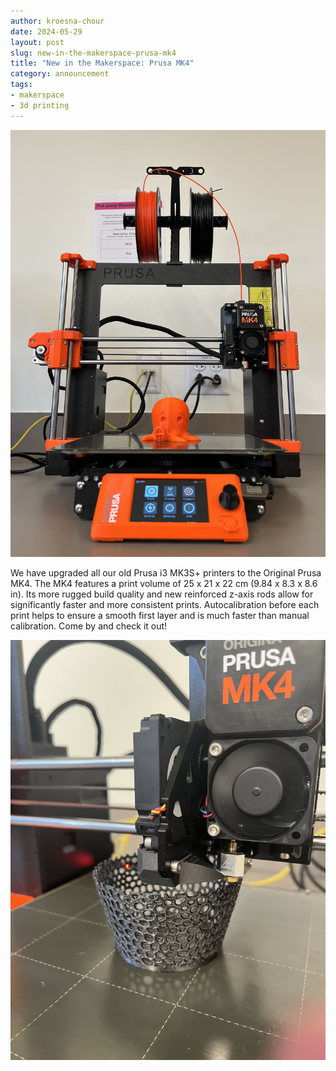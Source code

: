 ```yaml
---
author: kroesna-chour
date: 2024-05-29
layout: post
slug: new-in-the-makerspace-prusa-mk4
title: "New in the Makerspace: Prusa MK4"
category: announcement
tags:
- makerspace
- 3d printing
---
```


![](/assets/post-media/2024-05-29-mk4/2024-05-29-mk41.jpg)

We have upgraded all our old Prusa i3 MK3S+ printers to the Original Prusa MK4. The MK4 features a print volume of 25 x 21 x 22 cm (9.84 x 8.3 x 8.6 in). Its more rugged build quality and new reinforced z-axis rods allow for significantly faster and more consistent prints. Autocalibration before each print helps to ensure a smooth first layer and is much faster than manual calibration. Come by and check it out!

![](/assets/post-media/2024-05-29-mk4/2024-05-29-mk42.JPG)

